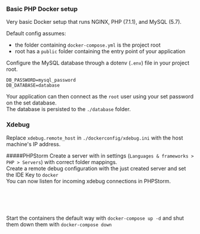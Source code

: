 ### Basic PHP Docker setup

Very basic Docker setup that runs NGINX, PHP (7.1.1), and MySQL (5.7).  

Default config assumes:
* the folder containing ``docker-compose.yml`` is the project root
* root has a ``public`` folder containing the entry point of your application


Configure the MySQL database through a dotenv (``.env``) file in your project root.
````text
DB_PASSWORD=mysql_password
DB_DATABASE=database
````
Your application can then connect as the ``root`` user using your set password on the set database.  
The database is persisted to the ``./database`` folder.

### Xdebug
Replace ``xdebug.remote_host`` in ``./dockerconfig/xdebug.ini`` with the host machine's IP address.

#####PHPStorm
Create a server with in settings (``Languages & frameworks > PHP > Servers``) with correct folder mappings.  
Create a remote debug configuration with the just created server and set the IDE Key to ``docker``  
You can now listen for incoming xdebug connections in PHPStorm.
    
&nbsp;  
&nbsp;  
&nbsp;  
&nbsp;  
Start the containers the default way with ``docker-compose up -d`` and shut them down them with ``docker-compose down``

